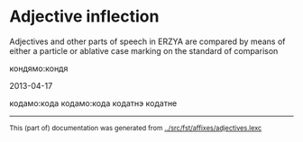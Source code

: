 # Adjective inflection

Adjectives and other parts of speech in ERZYA are compared by means of 
either a particle or ablative case marking on the standard of comparison





кондямо:кондя








































2013-04-17



кодамо:кода
кодамо:кода
кодатнэ
кодатне 










* * *
<small>This (part of) documentation was generated from [../src/fst/affixes/adjectives.lexc](http://github.com/giellalt/lang-myv/blob/main/../src/fst/affixes/adjectives.lexc)</small>